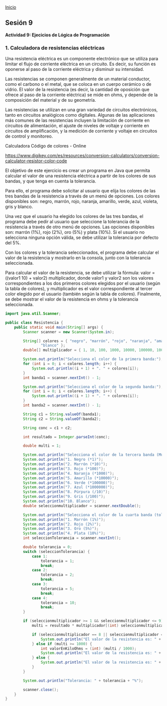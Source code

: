 <!-- No borrar o modificar -->
[Inicio](./index.md)

## Sesión 9 


**Actividad 9: Ejecicios de Lógica de Programación**

### 1. Calculadora de resistencias eléctricas

Una resistencia eléctrica es un componente electrónico que se utiliza para limitar el flujo de corriente eléctrica en un circuito. Es decir, su función es oponerse al paso de la corriente eléctrica y disminuir su intensidad.

Las resistencias se componen generalmente de un material conductor, como el carbono o el metal, que se coloca en un cuerpo cerámico o de vidrio. El valor de la resistencia (es decir, la cantidad de oposición que ofrece al paso de la corriente eléctrica) se mide en ohms, y depende de la composición del material y de su geometría.

Las resistencias se utilizan en una gran variedad de circuitos electrónicos, tanto en circuitos analógicos como digitales. Algunas de las aplicaciones más comunes de las resistencias incluyen la limitación de corriente en circuitos de alimentación, el ajuste de niveles de voltaje y corriente en circuitos de amplificación, y la medición de corriente y voltaje en circuitos de control y monitoreo.

Calculadora Código de colores - Online

https://www.digikey.com/es/resources/conversion-calculators/conversion-calculator-resistor-color-code

El objetivo de este ejercicio es crear un programa en Java que permita calcular el valor de una resistencia eléctrica a partir de los colores de sus bandas, y que tenga en cuenta la tolerancia.

Para ello, el programa debe solicitar al usuario que elija los colores de las tres bandas de la resistencia a través de un menú de opciones. Los colores disponibles son: negro, marrón, rojo, naranja, amarillo, verde, azul, violeta, gris y blanco.

Una vez que el usuario ha elegido los colores de las tres bandas, el programa debe pedir al usuario que seleccione la tolerancia de la resistencia a través de otro menú de opciones. Las opciones disponibles son: marrón (1%), rojo (2%), oro (5%) y plata (10%). Si el usuario no selecciona ninguna opción válida, se debe utilizar la tolerancia por defecto del 5%.

Con los colores y la tolerancia seleccionados, el programa debe calcular el valor de la resistencia y mostrarlo en la consola, junto con la tolerancia seleccionada.

Para calcular el valor de la resistencia, se debe utilizar la fórmula: valor = ((valor1 10) + valor2) multiplicador, donde valor1 y valor2 son los valores correspondientes a los dos primeros colores elegidos por el usuario (según la tabla de colores), y multiplicador es el valor correspondiente al tercer color elegido por el usuario (también según la tabla de colores). Finalmente, se debe mostrar el valor de la resistencia en ohms y la tolerancia seleccionada.


```java
import java.util.Scanner;

public class Resistencia {
    public static void main(String[] args) {
        Scanner scanner = new Scanner(System.in);

        String[] colores = { "negro", "marrón", "rojo", "naranja", "amarillo", "verde", "azul", "púrpura", "gris",
                "blanco" };
        double[] multiplicador = { 1, 10, 100, 1000, 10000, 100000, 1000000, 0.1, 0.01 };

        System.out.println("Selecciona el color de la primera banda:");
        for (int i = 0; i < colores.length; i++) {
            System.out.println((i + 1) + ". " + colores[i]);
        }
        int banda1 = scanner.nextInt() - 1;

        System.out.println("Selecciona el color de la segunda banda:");
        for (int i = 0; i < colores.length; i++) {
            System.out.println((i + 1) + ". " + colores[i]);
        }
        int banda2 = scanner.nextInt() - 1;

        String c1 = String.valueOf(banda1);
        String c2 = String.valueOf(banda2);

        String conc = c1 + c2;

        int resultado = Integer.parseInt(conc);

        double multi = 1;

        System.out.println("Selecciona el color de la tercera banda (Multiplicador):");
        System.out.println("1. Negro (*1)");
        System.out.println("2. Marrón (*10)");
        System.out.println("3. Rojo (*100)");
        System.out.println("4. Naranja (*1000)");
        System.out.println("5. Amarillo (*10000)");
        System.out.println("6. Verde (*100000)");
        System.out.println("7. Azul (*1000000)");
        System.out.println("8. Púrpura (/10)");
        System.out.println("9. Gris (/100)");
        System.out.println("10. Blanco");
        double seleccionmultiplicador = scanner.nextDouble();

        System.out.println("Selecciona el color de la cuarta banda (tolerancia):");
        System.out.println("1. Marrón (1%)");
        System.out.println("2. Rojo (2%)");
        System.out.println("3. Oro (5%)");
        System.out.println("4. Plata (10%)");
        int seleccionTolerancia = scanner.nextInt();

        double tolerancia = 0;
        switch (seleccionTolerancia) {
            case 1:
                tolerancia = 1;
                break;
            case 2:
                tolerancia = 2;
                break;
            case 3:
                tolerancia = 5;
                break;
            case 4:
                tolerancia = 10;
                break;
        }

        if (seleccionmultiplicador >= 1 && seleccionmultiplicador <= 9) {
            multi = resultado * multiplicador[(int) seleccionmultiplicador - 1];

            if (seleccionmultiplicador == 8 || seleccionmultiplicador == 9) {
                System.out.println("El valor de la resistencia es: " + multi + "Ohms");
            } else if (multi >= 1000) {
                int valorEnKiloOhms = (int) (multi / 1000);
                System.out.println("El valor de la resistencia es: " + valorEnKiloOhms + "kOhms");
            } else {
                System.out.println("El valor de la resistencia es: " + (int) multi + "Ohms");
            }
        }

        System.out.println("Tolerancia: " + tolerancia + "%");

        scanner.close();
    }
}
```

